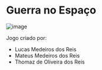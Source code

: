 # Guerra no Espaço
![image](https://user-images.githubusercontent.com/1656204/169862817-452fbeeb-8f5a-4aec-8fa7-44d0cda11aee.png)

Jogo criado por:
- Lucas Medeiros dos Reis
- Mateus Medeiros dos Reis
- Thomaz de Oliveira dos Reis
